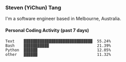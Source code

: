 ### Steven (YiChun) Tang

I'm a software engineer based in Melbourne, Australia.

#### Personal Coding Activity (past 7 days)
```
Text    ▓▓▓▓▓▓▓▓▓▓▓▓▓▓▓▓▓▓▓▓▓▓▓▓▓▓▓▓▓▓  55.24%
Bash    ▓▓▓▓▓▓▓▓▓▓▓                     21.39%
Python  ▓▓▓▓▓▓                          12.05%
other   ▓▓▓▓▓▓                          11.32%
```
